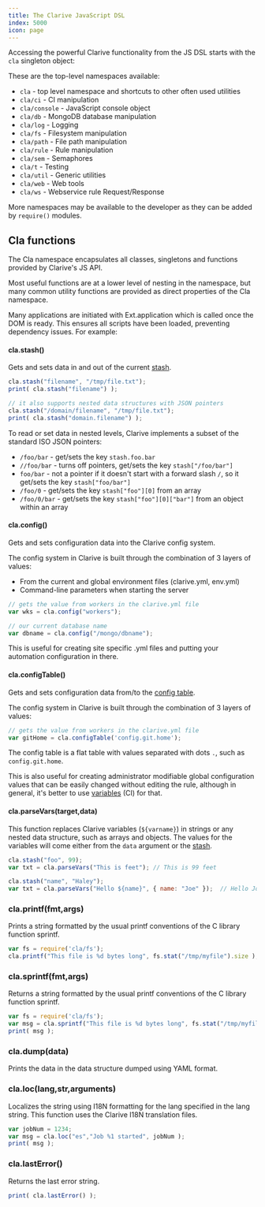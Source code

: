 ```yaml
---
title: The Clarive JavaScript DSL
index: 5000
icon: page
---
```


Accessing the powerful Clarive functionality from the JS DSL
starts with the `cla` singleton object:

These are the top-level namespaces available:

- `cla` - top level namespace and shortcuts to other often used utilities
- `cla/ci` - CI manipulation
- `cla/console` - JavaScript console object
- `cla/db` - MongoDB database manipulation
- `cla/log` - Logging
- `cla/fs` - Filesystem manipulation
- `cla/path` - File path manipulation
- `cla/rule` - Rule manipulation
- `cla/sem` - Semaphores
- `cla/t` - Testing
- `cla/util` - Generic utilities
- `cla/web` - Web tools
- `cla/ws` - Webservice rule Request/Response

More namespaces may be available to the developer
as they can be added by `require()` modules.

## Cla functions

The Cla namespace encapsulates all classes, singletons and
functions provided by Clarive's JS API.

Most useful functions are at a lower level of nesting in the namespace,
but many common utility functions are provided as direct properties of the Cla namespace.

Many applications are initiated with Ext.application which is called once the DOM is ready. This ensures all scripts have been loaded, preventing dependency issues. For example:

#### cla.stash()

Gets and sets data in and out of the current [stash](concepts/stash).

```javascript
cla.stash("filename", "/tmp/file.txt");
print( cla.stash("filename") );

// it also supports nested data structures with JSON pointers
cla.stash("/domain/filename", "/tmp/file.txt");
print( cla.stash("domain.filename") );
```

To read or set data in nested levels, Clarive implements
a subset of the standard ISO JSON pointers:

- `/foo/bar` - get/sets the key `stash.foo.bar`
- `//foo/bar` - turns off pointers, get/sets the key `stash["/foo/bar"]`
- `foo/bar` - not a pointer if it doesn't start with a forward
slash `/`, so it get/sets the key `stash["foo/bar"]`
- `/foo/0` - get/sets the key `stash["foo"][0]` from an array
- `/foo/0/bar` - get/sets the key `stash["foo"][0]["bar"]` from an object within an array

#### cla.config()

Gets and sets configuration data into the Clarive config system.

The config system in Clarive is built through the combination of 3
layers of values:

- From the current and global environment files (clarive.yml, env.yml)
- Command-line parameters when starting the server

```javascript
// gets the value from workers in the clarive.yml file
var wks = cla.config("workers");

// our current database name
var dbname = cla.config("/mongo/dbname");
```

This is useful for creating site specific .yml files
and putting your automation configuration in there.

#### cla.configTable()

Gets and sets configuration data from/to the [config table](concepts/config-table).

The config system in Clarive is built through the combination of 3
layers of values:

```javascript
// gets the value from workers in the clarive.yml file
var gitHome = cla.configTable('config.git.home');
```

The config table is a flat table with values separated with
dots `.`, such as `config.git.home`.

This is also useful for creating administrator modifiable global configuration
values that can be easily changed without editing the rule, although
in general, it's better to use [variables](concepts/variable) (CI) for that.

#### cla.parseVars(target,data)

This function replaces Clarive variables (`${varname}`)
in strings or any nested data
structure, such as arrays and objects. The values for the
variables will come either from the `data` argument or
the [stash](concepts/stash).

```javascript
cla.stash("foo", 99);
var txt = cla.parseVars("This is feet"); // This is 99 feet

cla.stash("name", "Haley");
var txt = cla.parseVars("Hello ${name}", { name: "Joe" });  // Hello Joe
```

### cla.printf(fmt,args)

Prints a string formatted by the usual printf conventions of the C library function sprintf.

```javascript
var fs = require('cla/fs');
cla.printf("This file is %d bytes long", fs.stat("/tmp/myfile").size );
```

### cla.sprintf(fmt,args)

Returns a string formatted by the usual printf conventions of the C library function sprintf.

```javascript
var fs = require('cla/fs');
var msg = cla.sprintf("This file is %d bytes long", fs.stat("/tmp/myfile").size );
print( msg );
```

### cla.dump(data)

Prints the data in the data structure
dumped using YAML format.

### cla.loc(lang,str,arguments)

Localizes the string using I18N formatting
for the lang specified in the lang string.
This function uses the Clarive I18N translation files.

```javascript
var jobNum = 1234;
var msg = cla.loc("es","Job %1 started", jobNum );
print( msg );
```

### cla.lastError()

Returns the last error string.

```javascript
print( cla.lastError() );
```

